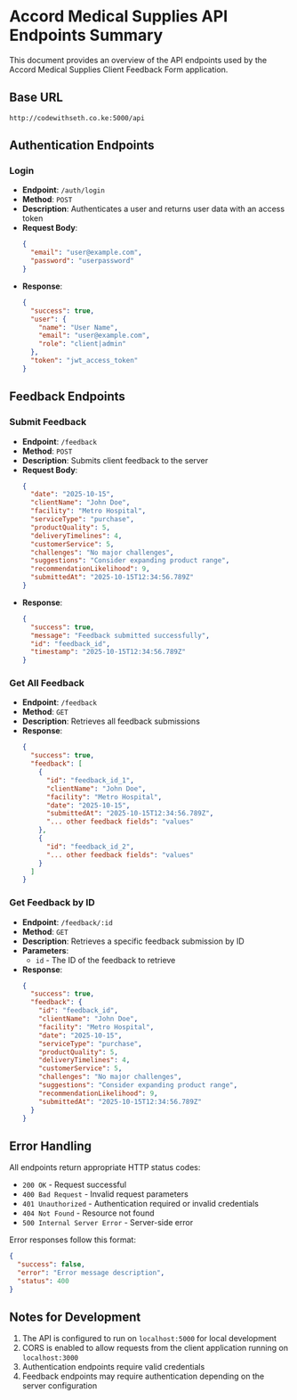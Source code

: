# Accord Medical Supplies API Endpoints Summary

This document provides an overview of the API endpoints used by the Accord Medical Supplies Client Feedback Form application.

## Base URL
```
http://codewithseth.co.ke:5000/api
```

## Authentication Endpoints

### Login
- **Endpoint**: `/auth/login`
- **Method**: `POST`
- **Description**: Authenticates a user and returns user data with an access token
- **Request Body**:
  ```json
  {
    "email": "user@example.com",
    "password": "userpassword"
  }
  ```
- **Response**:
  ```json
  {
    "success": true,
    "user": {
      "name": "User Name",
      "email": "user@example.com",
      "role": "client|admin"
    },
    "token": "jwt_access_token"
  }
  ```

## Feedback Endpoints

### Submit Feedback
- **Endpoint**: `/feedback`
- **Method**: `POST`
- **Description**: Submits client feedback to the server
- **Request Body**:
  ```json
  {
    "date": "2025-10-15",
    "clientName": "John Doe",
    "facility": "Metro Hospital",
    "serviceType": "purchase",
    "productQuality": 5,
    "deliveryTimelines": 4,
    "customerService": 5,
    "challenges": "No major challenges",
    "suggestions": "Consider expanding product range",
    "recommendationLikelihood": 9,
    "submittedAt": "2025-10-15T12:34:56.789Z"
  }
  ```
- **Response**:
  ```json
  {
    "success": true,
    "message": "Feedback submitted successfully",
    "id": "feedback_id",
    "timestamp": "2025-10-15T12:34:56.789Z"
  }
  ```

### Get All Feedback
- **Endpoint**: `/feedback`
- **Method**: `GET`
- **Description**: Retrieves all feedback submissions
- **Response**:
  ```json
  {
    "success": true,
    "feedback": [
      {
        "id": "feedback_id_1",
        "clientName": "John Doe",
        "facility": "Metro Hospital",
        "date": "2025-10-15",
        "submittedAt": "2025-10-15T12:34:56.789Z",
        "... other feedback fields": "values"
      },
      {
        "id": "feedback_id_2",
        "... other feedback fields": "values"
      }
    ]
  }
  ```

### Get Feedback by ID
- **Endpoint**: `/feedback/:id`
- **Method**: `GET`
- **Description**: Retrieves a specific feedback submission by ID
- **Parameters**: 
  - `id` - The ID of the feedback to retrieve
- **Response**:
  ```json
  {
    "success": true,
    "feedback": {
      "id": "feedback_id",
      "clientName": "John Doe",
      "facility": "Metro Hospital",
      "date": "2025-10-15",
      "serviceType": "purchase",
      "productQuality": 5,
      "deliveryTimelines": 4,
      "customerService": 5,
      "challenges": "No major challenges",
      "suggestions": "Consider expanding product range",
      "recommendationLikelihood": 9,
      "submittedAt": "2025-10-15T12:34:56.789Z"
    }
  }
  ```

## Error Handling

All endpoints return appropriate HTTP status codes:
- `200 OK` - Request successful
- `400 Bad Request` - Invalid request parameters
- `401 Unauthorized` - Authentication required or invalid credentials
- `404 Not Found` - Resource not found
- `500 Internal Server Error` - Server-side error

Error responses follow this format:
```json
{
  "success": false,
  "error": "Error message description",
  "status": 400
}
```

## Notes for Development

1. The API is configured to run on `localhost:5000` for local development
2. CORS is enabled to allow requests from the client application running on `localhost:3000`
3. Authentication endpoints require valid credentials
4. Feedback endpoints may require authentication depending on the server configuration